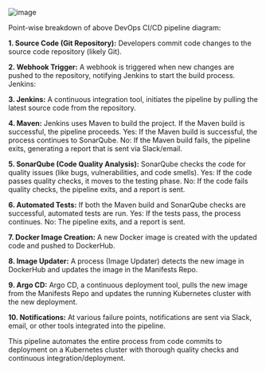![image](https://github.com/user-attachments/assets/f11efc91-c898-443b-a9e7-d6342821f8f0)


Point-wise breakdown of above DevOps CI/CD pipeline diagram:

**1. Source Code (Git Repository):** Developers commit code changes to the source code repository (likely Git).

**2. Webhook Trigger:** A webhook is triggered when new changes are pushed to the repository, notifying Jenkins to start the build process.
Jenkins:

**3. Jenkins:** A continuous integration tool, initiates the pipeline by pulling the latest source code from the repository.

**4. Maven:** Jenkins uses Maven to build the project. If the Maven build is successful, the pipeline proceeds.
Yes: If the Maven build is successful, the process continues to SonarQube.
No: If the Maven build fails, the pipeline exits, generating a report that is sent via Slack/email.

**5. SonarQube (Code Quality Analysis):** SonarQube checks the code for quality issues (like bugs, vulnerabilities, and code smells).
Yes: If the code passes quality checks, it moves to the testing phase.
No: If the code fails quality checks, the pipeline exits, and a report is sent.

**6. Automated Tests:** If both the Maven build and SonarQube checks are successful, automated tests are run.
Yes: If the tests pass, the process continues.
No: The pipeline exits, and a report is sent.

**7. Docker Image Creation:** A new Docker image is created with the updated code and pushed to DockerHub.

**8. Image Updater:** A process (Image Updater) detects the new image in DockerHub and updates the image in the Manifests Repo.

**9. Argo CD:** Argo CD, a continuous deployment tool, pulls the new image from the Manifests Repo and updates the running Kubernetes cluster with the new deployment.

**10. Notifications:** At various failure points, notifications are sent via Slack, email, or other tools integrated into the pipeline.

This pipeline automates the entire process from code commits to deployment on a Kubernetes cluster with thorough quality checks and continuous integration/deployment.

